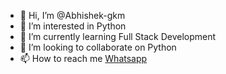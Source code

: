 - 👋 Hi, I’m @Abhishek-gkm
- 👀 I’m interested in Python
- 🌱 I’m currently learning Full Stack Development
- 💞️ I’m looking to collaborate on Python
- 📫 How to reach me <a href="https://wa.me/+919986561801">Whatsapp</a>

<!---
Abhishek-gkm/Abhishek-gkm is a ✨ special ✨ repository because its `README.md` (this file) appears on your GitHub profile.
You can click the Preview link to take a look at your changes.
--->
